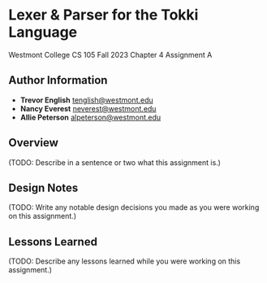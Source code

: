 # Lexer & Parser for the Tokki Language
Westmont College CS 105 Fall 2023
Chapter 4 Assignment A

## Author Information
- **Trevor English** tenglish@westmont.edu
- **Nancy Everest** neverest@westmont.edu
- **Allie Peterson** alpeterson@westmont.edu

## Overview
(TODO: Describe in a sentence or two what this assignment is.)

## Design Notes
(TODO: Write any notable design decisions you made as you were working on this assignment.)

## Lessons Learned
(TODO: Describe any lessons learned while you were working on this assignment.)
